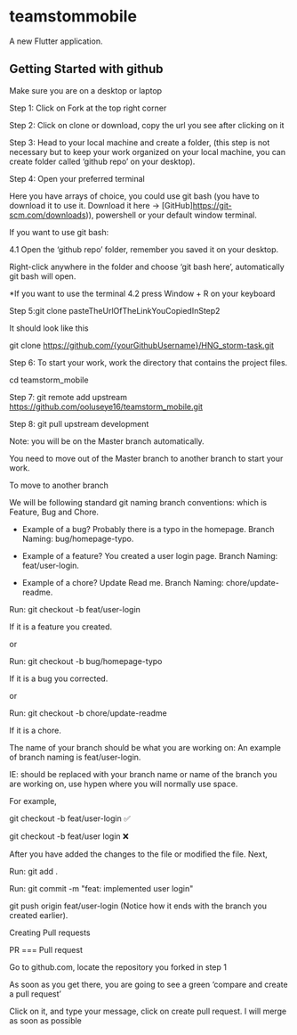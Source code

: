 # teamstommobile

A new Flutter application.

## Getting Started with github

Make sure you are on a desktop or laptop

Step 1: Click on Fork at the top right corner

Step 2: Click on clone or download, copy the url you see after clicking on it

Step 3: Head to your local machine and create a folder, (this step is not necessary but to keep your work organized on your local machine, you can create folder called ‘github repo’ on your desktop).

Step 4: Open your preferred terminal

Here you have arrays of choice, you could use git bash (you have to download it to use it. Download it here -> [GitHub]https://git-scm.com/downloads)), powershell or your default window terminal.

If you want to use git bash:

4.1 Open the ‘github repo’ folder, remember you saved it on your desktop.

Right-click anywhere in the folder and choose ‘git bash here’, automatically git bash will open.

*If you want to use the terminal
4.2 press Window + R on your keyboard

Step 5:git clone pasteTheUrlOfTheLinkYouCopiedInStep2

It should look like this

git clone https://github.com/{yourGithubUsername}/HNG_storm-task.git

Step 6: To start your work, work the directory that contains the project files.

cd teamstorm_mobile

Step 7: git remote add upstream https://github.com/ooluseye16/teamstorm_mobile.git

Step 8: git pull upstream development

Note: you will be on the Master branch automatically.

You need to move out of the Master branch to another branch to start your work.

To move to another branch

We will be following standard git naming branch conventions: which is Feature, Bug and Chore.

* Example of a bug? Probably there is a typo in the homepage. Branch Naming: bug/homepage-typo.

* Example of a feature? You created a user login page. Branch Naming: feat/user-login.

* Example of a chore? Update Read me. Branch Naming: chore/update-readme.


Run: git checkout -b feat/user-login
 
 If it is a feature you created.
 
 or
  
Run: git checkout -b bug/homepage-typo

  If it is a bug you corrected.
  
  or
  
Run: git checkout -b chore/update-readme

  If it is a chore.
  
  The name of your branch should be what you are working on: An example of branch naming is feat/user-login.
  
IE: <nameOfBranch> should be replaced with your branch name or name of the branch you are working on, use hypen where you will normally use space.
  
  For example,
  
git checkout -b feat/user-login ✅

git checkout -b feat/user login ❌

After you have added the changes to the file or modified the file. Next,

Run: git add .

Run: git commit -m "feat: implemented user login"

git push origin feat/user-login     (Notice how it ends with the branch you created earlier).

Creating Pull requests

PR === Pull request

Go to github.com, locate the repository you forked in step 1

As soon as you get there, you are going to see a green ‘compare and create a pull request’

Click on it, and type your message, click on create pull request. I will merge as soon as possible
